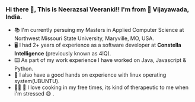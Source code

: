 ### Hi there 👋, This is Neerazsai Veeranki!! I'm from :round_pushpin: Vijayawada, India.


- :books:	I'm currently persuing my Masters in Applied Computer Science at Northwest Missouri State University, Maryville, MO, USA.
- :desktop_computer:	I had 2+ years of experience as a software developer at **Constella Intelligence** (previously known as 4IQ).
- :keyboard:	As part of my work experience I have worked on Java, Javascript & Python.
- :penguin:	I also have a good hands on experience with linux operating system(UBUNTU).
- :man_cook:	:stew:	I love cooking in my free times, its kind of therapeutic to me when i'm stressed :sweat_smile:	.

<!--
**neerazsai-veeranki/neerazsai-veeranki** is a ✨ _special_ ✨ repository because its `README.md` (this file) appears on your GitHub profile.

Here are some ideas to get you started:

- 🔭 I’m currently working on ...
- 🌱 I’m currently learning ...
- 👯 I’m looking to collaborate on ...
- 🤔 I’m looking for help with ...
- 💬 Ask me about ...
- 📫 How to reach me: ...
- 😄 Pronouns: ...
- ⚡ Fun fact: ...
-->

